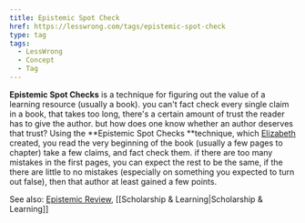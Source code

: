 ```yaml
---
title: Epistemic Spot Check
href: https://lesswrong.com/tags/epistemic-spot-check
type: tag
tags:
  - LessWrong
  - Concept
  - Tag
---
```


**Epistemic Spot Checks** is a technique for figuring out the value of a learning resource (usually a book). you can't fact check every single claim in a book, that takes too long, there's a certain amount of trust the reader has to give the author. but how does one know whether an author deserves that trust? Using the **Epistemic Spot Checks **technique, which [Elizabeth](https://www.lesswrong.com/users/pktechgirl) created, you read the very beginning of the book (usually a few pages to chapter) take a few claims, and fact check them. if there are too many mistakes in the first pages, you can expect the rest to be the same, if the there are little to no mistakes (especially on something you expected to turn out false), then that author at least gained a few points.

See also: [Epistemic Review](https://www.lesswrong.com/tag/epistemic-review), [[Scholarship & Learning|Scholarship & Learning]]